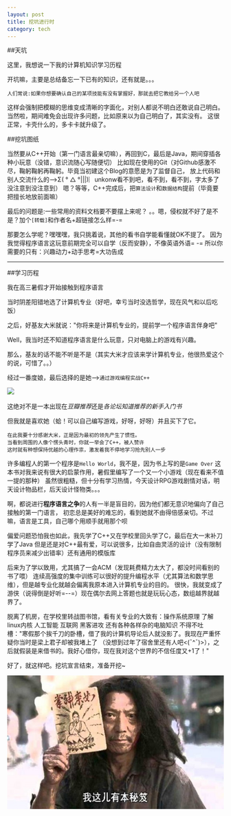```yaml
---
layout: post
title: 挖坑进行时
category: tech
---
```

##天坑

这里，我想说一下我的计算机知识学习历程

开坑嘛，主要是总结备忘一下已有的知识，还有就是。。。

`人们常说:如果你想要确认自己的某项技能有没有掌握好，那就去把它教给另一个人吧`

这样会强制把模糊的思维变成清晰的字面化，对别人都说不明白还敢说自己明白。
当然啦，期间难免会出现许多问题，比如原来以为自己明白了，其实没有。
这很正常，卡壳什么的，多卡卡就升级了。

##挖坑图纸

当然要从C++开始（第一门语言最亲切嘛），再回到C，最后是Java，期间穿插各种小玩意（没错，意识流随心写随便切）
比如现在使用的Git（对Github感激不尽，鞠躬鞠躬再鞠躬。毕竟当初建这个Blog的意愿是为了监督自己，
放上代码和别人交流什么的-->Σ( ° △ °|||)︴unkonw看不到吧，看不到，看不到，字太多了没注意到没注意到）
嗯？等等，C++完成后，把`算法设计`和`数据结构`提前（毕竟要把擅长地放前面嘛）

最后的问题是:一些常用的资料文档要不要摆上来呢？
。。嗯，侵权就不好了是不是？加个`[转载]`和作者名+超链接怎么样=-=

那要怎么学呢？嘿嘿嘿，我只挑着说，其他的看书自学能看懂就OK不提了。
因为我觉得程序语言这玩意前期完全可以自学（反而安静），不像英语外语= -=
所以你需要的只有：兴趣动力+动手思考=大功告成

---
##学习历程

我在高三暑假才开始接触到程序语言

当时阴差阳错地选了计算机专业（好吧，幸亏当时没选哲学，现在风气和以后吃饭）

之后，好基友大米就说："你将来是计算机专业的，提前学一个程序语言伴身吧"

Well，我当时还不知道程序语言是什么玩意，只对电脑上的游戏有兴趣。

那么，基友的话不能不听是不是（其实大米才应该来学计算机专业，他很热爱这个的说，可惜了。。）

经过一番度娘，最后选择的是她-->`通过游戏编程实战C++`

<img class="cover" src="/images/2014/10/Tech/s8489116.jpg" />

这绝对不是一本出现在*豆瓣推荐*还是*各论坛知道推荐的新手入门书*

但我就是喜欢她（蛤！可以自己编写游戏，好呀，好呀）并且买下了它。

```
在此我要十分感谢大米，正是因为最初的领先产生了惯性。
当看到周围的人像个愣头青时，你就一举会了C++，被人赞许
这时就有种想保持优越的心理作祟，激发着我不停地学习抢先别人一步
```

许多编程人的第一个程序是`Hello World`，我不是，因为书上写的是`Game Over`
这本书对我来说有很大的启蒙作用，暑假里编写了一个又一个小游戏（现在看来不值一提的那种）
虽然很粗糙，但十分有学习热情，今天设计RPG游戏剧情对话，明天设计物品栏，后天设计怪物类。。。

啊，都说进行**程序语言之争**的人有一半是盲目的，因为他们都无意识地偏向了自己接触的第一门语言，
初恋总是美好的难忘的，看到她就不由得倍感亲切。不过嘛，语言是工具，自己哪个用顺手就用那个呗

偏爱问题恐怕我也如此，我先学了C++又在学校里回头学了C，最后在大一末补刀学了Java
但是还是对C++最有爱，可以说很多，比如自由灵活的设计（没有限制程序员来减少出错率）还有通用的模版库

后来为了学以致用，尤其搞了一会ACM（发现耗费精力太大了，都没时间看别的书了喂）
连续高强度的集中训练可以很好的提升编程水平（尤其算法和数学思维），但是越专业化就越会偏离我原本进入计算机专业的目的。
很快，我就变成了游侠（说得倒是好听=--=）现在偶尔去网上答题也就是玩玩心态，数组越界就越界了。

脱离了机房，在学校里转战图书馆，看有关专业的大致有：操作系统原理 了解linux内核 人工智能 互联网 黑客进攻 还有各种各样杂的电脑知识 
不得不吐槽："寒假那个挨千刀的卧槽，借了我的计算机导论后人就没影了。我现在严重怀疑你当时是梁上君子却被我堵上了
（没想到过年了宿舍里还有人吧<(ˉ^ˉ)>），之后就假装是来借书的。我好心借你，现在我对这个世界的不信任度又+1了！"

好了，就这样吧。挖坑宣言结束，准备开挖~

<img class="cover" src="/images/2014/10/Tech/20100802145937cbe-560x345.jpg" />

